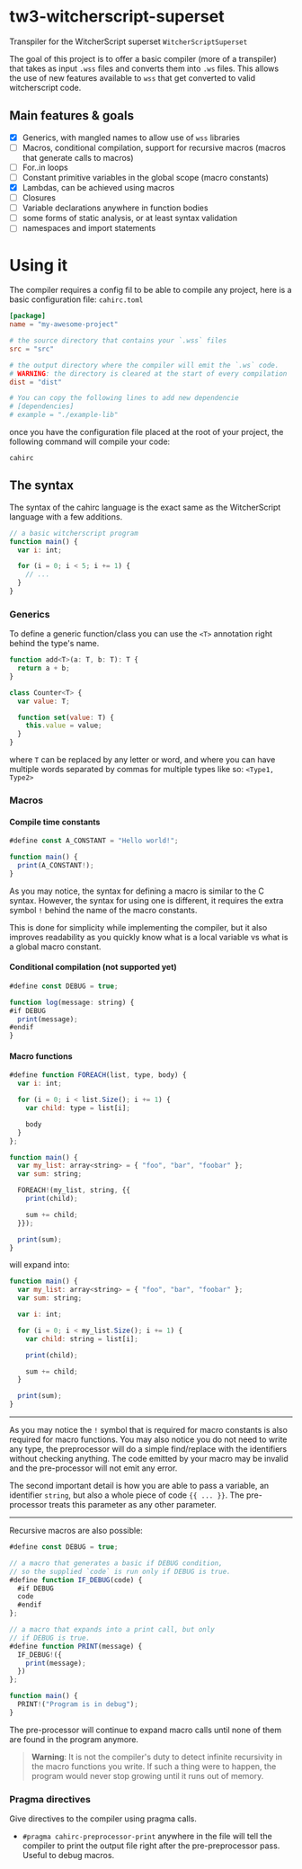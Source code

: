 # tw3-witcherscript-superset
Transpiler for the WitcherScript superset `WitcherScriptSuperset`

The goal of this project is to offer a basic compiler (more of a transpiler) that takes as input `.wss` files and converts them into `.ws` files.
This allows the use of new features available to `wss` that get converted to valid witcherscript code.

## Main features & goals
 - [x] Generics, with mangled names to allow use of `wss` libraries
 - [ ] Macros, conditional compilation, support for recursive macros (macros that generate calls to macros)
 - [ ] For..in loops
 - [ ] Constant primitive variables in the global scope (macro constants)
 - [x] Lambdas, can be achieved using macros
 - [ ] Closures
 - [ ] Variable declarations anywhere in function bodies
 - [ ] some forms of static analysis, or at least syntax validation
 - [ ] namespaces and import statements

# Using it
The compiler requires a config fil to be able to compile any project, here is a
basic configuration file: `cahirc.toml`
```toml
[package]
name = "my-awesome-project" 

# the source directory that contains your `.wss` files
src = "src" 

# the output directory where the compiler will emit the `.ws` code.
# WARNING: the directory is cleared at the start of every compilation
dist = "dist" 

# You can copy the following lines to add new dependencie
# [dependencies]
# example = "./example-lib"
```

once you have the configuration file placed at the root of your project, the
following command will compile your code:
```
cahirc
```

## The syntax
The syntax of the cahirc language is the exact same as the WitcherScript language
with a few additions.

```js
// a basic witcherscript program
function main() {
  var i: int;

  for (i = 0; i < 5; i += 1) {
    // ...
  }
}
```

### Generics
To define a generic function/class you can use the `<T>` annotation right behind
the type's name.

```js
function add<T>(a: T, b: T): T {
  return a + b;
}

class Counter<T> {
  var value: T;

  function set(value: T) {
    this.value = value;
  }
}
```

where `T` can be replaced by any letter or word, and where you can have multiple words
separated by commas for multiple types like so: `<Type1, Type2>`

### Macros

#### Compile time constants
```js
#define const A_CONSTANT = "Hello world!";

function main() {
  print(A_CONSTANT!);
}
```

As you may notice, the syntax for defining a macro is similar to the C syntax.
However, the syntax for using one is different, it requires the extra symbol `!`
behind the name of the macro constants.

This is done for simplicity while implementing the compiler, but it also improves
readability as you quickly know what is a local variable vs what is a global macro
constant.

#### Conditional compilation (not supported yet)
```js
#define const DEBUG = true;

function log(message: string) {
#if DEBUG
  print(message);
#endif
}
```

#### Macro functions
```js
#define function FOREACH(list, type, body) {
  var i: int;

  for (i = 0; i < list.Size(); i += 1) {
    var child: type = list[i];

    body
  }
};

function main() {
  var my_list: array<string> = { "foo", "bar", "foobar" };
  var sum: string;

  FOREACH!(my_list, string, {{
    print(child);

    sum += child;
  }});

  print(sum);
}
```
will expand into:
```js
function main() {
  var my_list: array<string> = { "foo", "bar", "foobar" };
  var sum: string;

  var i: int;

  for (i = 0; i < my_list.Size(); i += 1) {
    var child: string = list[i];

    print(child);

    sum += child;
  }

  print(sum);
}
```
---
As you may notice the `!` symbol that is required for macro constants is also required for macro functions. You may also notice you do not need to write any type, the preprocessor will do a simple
find/replace with the identifiers without checking anything. The code emitted by your macro may be invalid and the pre-processor will not emit any error.

The second important detail is how you are able to pass a variable, an identifier `string`, but also a whole piece of code `{{ ... }}`. The pre-processor treats this parameter as any other parameter.

---

Recursive macros are also possible:
```js
#define const DEBUG = true;

// a macro that generates a basic if DEBUG condition,
// so the supplied `code` is run only if DEBUG is true.
#define function IF_DEBUG(code) {
  #if DEBUG
  code
  #endif
};

// a macro that expands into a print call, but only
// if DEBUG is true.
#define function PRINT(message) {
  IF_DEBUG!({
    print(message);
  })
};

function main() {
  PRINT!("Program is in debug");
}
```
The pre-processor will continue to expand macro calls until none of them are found in the program anymore.
> **Warning**: It is not the compiler's duty to detect infinite
> recursivity in the macro functions you write. If such a
> thing were to happen, the program would never stop growing
> until it runs out of memory.

### Pragma directives
Give directives to the compiler using pragma calls.
 - `#pragma cahirc-preprocessor-print` anywhere in the file will tell the compiler to print the output file right after the pre-preprocessor pass. Useful to debug macros.
